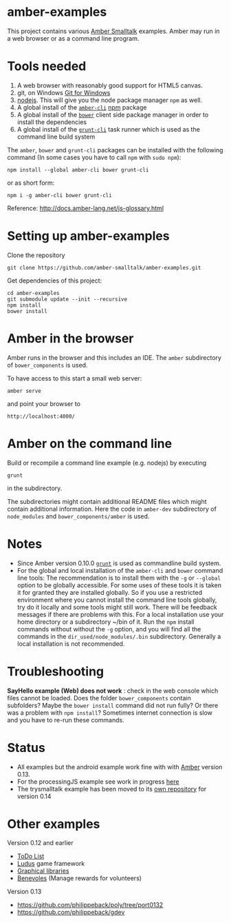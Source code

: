 amber-examples
==============

This project contains various [Amber Smalltalk](http://amber-lang.net/)  examples. Amber may run in a web browser or as a command line program.


Tools needed
=============

1. A web browser with reasonably good support for HTML5 canvas.
2. git, on Windows [Git for Windows](http://msysgit.github.com/)
3. [nodejs](http://www.nodejs.org/). This will give you the node package manager `npm` as well.
4. A global install of the [`amber-cli`](http://amber-lang.net/) [npm](http://npmjs.org/) package
5. A global install of the [`bower`](http://bower.io/) client side package manager in order to install the dependencies
6. A global install of the [`grunt-cli`](http://gruntjs.com/) task runner which is used as the command line build system 

The `amber`, `bower` and `grunt-cli` packages can be installed with the following command (In some cases you have to call `npm` with `sudo npm`):

    npm install --global amber-cli bower grunt-cli

or as short form:

    npm i -g amber-cli bower grunt-cli
    

Reference: http://docs.amber-lang.net/js-glossary.html


Setting up amber-examples 
==========================

Clone the repository 

    git clone https://github.com/amber-smalltalk/amber-examples.git

Get dependencies of this project:

    cd amber-examples 
    git submodule update --init --recursive
    npm install
    bower install


Amber in the browser  
==========================

Amber runs in the browser and this includes an IDE. The ``amber`` subdirectory of ``bower_components`` is used.

To have access to this start a small web server:

`amber serve`

and point your browser to

`http://localhost:4000/`


Amber on the command line 
====================================================


Build or recompile a command line example  (e.g. nodejs) by executing 

`grunt`

in the subdirectory.

The subdirectories might contain additional README files which might contain additional information. Here the code in ``amber-dev`` subdirectory of ``node_modules`` and ``bower_components/amber`` is used.


Notes
=====

- Since Amber version 0.10.0 [`grunt`](http://gruntjs.com/) is used as commandline build system.
- For the global and local installation of the `amber-cli` and `bower` command line tools: The recommendation is to install them with the `-g` or `--global` option to be globally accessible. For some uses of these tools it is  taken it for granted they are installed globally.  So if you use a restricted environment where you  cannot install the command line tools globally, try do it locally and some tools might still work. There will be feedback messages if there are problems with this. For a local installation use your home directory or a subdirectory ~/bin of it. Run the  `npm` install commands without without the `-g` option, and you will find all the commands in the `dir_used/node_modules/.bin` subdirectory. Generally a local installation is not recommended.


Troubleshooting
===============

**SayHello example (Web) does not work**
:    check in the web console which files cannot be loaded. Does the folder ``bower_components`` contain subfolders?
     Maybe the ``bower install`` command did not run fully? Or there was a problem with ``npm install``?
     Sometimes internet connection is slow and you have to re-run these commands.
     

Status
======

- All examples but the android example work fine with with [Amber](https://github.com/amber-smalltalk) version 0.13.
- For the processingJS example see work in progress [here](https://github.com/HeSe/amber-processingJs)
- The trysmalltalk example has been moved to its [own repository](https://github.com/amber-smalltalk/trysmalltalk) for version 0.14


Other examples
==============

Version 0.12 and earlier

- [ToDo List](https://github.com/hhzl/Amber-ToDo-List)
- [Ludus](https://github.com/bromagosa/Ludus) game framework
- [Graphical libraries](https://github.com/hhzl/Amber-Graphical-Libraries-Demo)
- [Benevoles](https://github.com/vicnet/benevoles) (Manage rewards for volunteers)

Version 0.13

- https://github.com/philippeback/poly/tree/port0132
- https://github.com/philippeback/gdev
